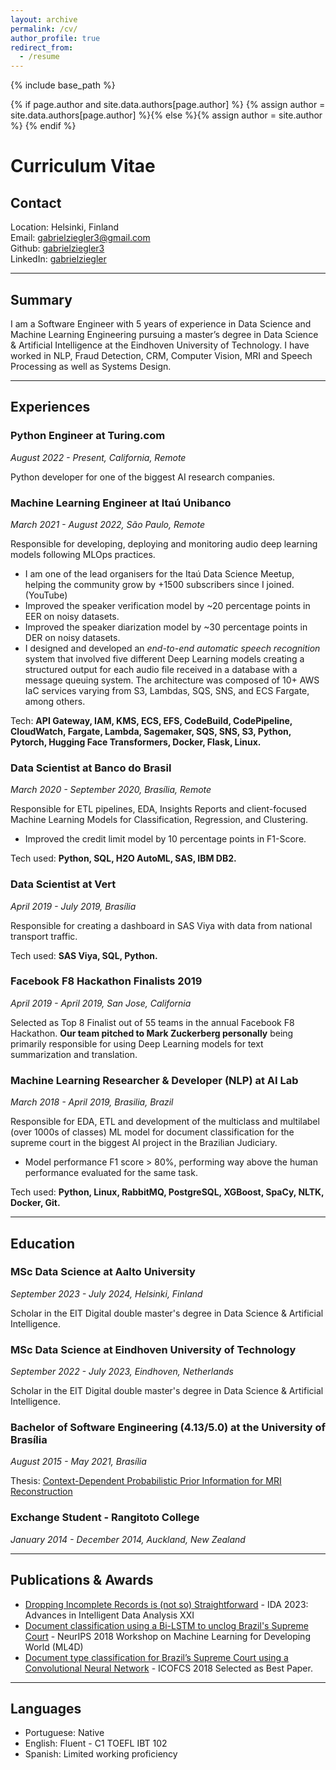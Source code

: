 ```yaml
---
layout: archive
permalink: /cv/
author_profile: true
redirect_from:
  - /resume
---
```


{% include base_path %}

{% if page.author and site.data.authors[page.author] %}
  {% assign author = site.data.authors[page.author] %}{% else %}{% assign author = site.author %}
{% endif %}

# Curriculum Vitae

## Contact

Location: Helsinki, Finland<br>
Email: gabrielziegler3@gmail.com<br>
Github: [gabrielziegler3](https://github.com/gabrielziegler3/)<br>
LinkedIn: [gabrielziegler](https://www.linkedin.com/in/gabrielziegler/)

___

## Summary

I am a Software Engineer with 5 years of experience in Data Science and Machine Learning Engineering pursuing a master’s degree in Data Science & Artificial Intelligence at the Eindhoven University of Technology. I have worked in NLP, Fraud Detection, CRM, Computer Vision, MRI and Speech Processing as well as Systems Design. 

___

## Experiences

### Python Engineer at Turing.com

_August 2022 - Present, California, Remote_

Python developer for one of the biggest AI research companies.

### Machine Learning Engineer at Itaú Unibanco

_March 2021 - August 2022, São Paulo, Remote_

Responsible for developing, deploying and monitoring audio deep learning models following MLOps practices.
* I am one of the lead organisers for the Itaú Data Science Meetup, helping the community grow by +1500 subscribers since I joined. (YouTube)
* Improved the speaker verification model by ~20 percentage points in EER on noisy datasets.
* Improved the speaker diarization model by ~30 percentage points in DER on noisy datasets.
* I designed and developed an _end-to-end automatic speech recognition_ system that involved five different Deep Learning models creating a structured output for each audio file received in a database with a message queuing system. The architecture was composed of 10+ AWS IaC services varying from S3, Lambdas, SQS, SNS, and ECS Fargate, among others.

Tech: **API Gateway, IAM, KMS, ECS, EFS, CodeBuild, CodePipeline, CloudWatch, Fargate, Lambda, Sagemaker,  SQS, SNS, S3, Python, Pytorch, Hugging Face Transformers, Docker, Flask, Linux.**

### Data Scientist at Banco do Brasil

_March 2020 - September 2020, Brasília, Remote_

Responsible for ETL pipelines, EDA, Insights Reports and client-focused Machine Learning Models for Classification, Regression, and Clustering.
* Improved the credit limit model by 10 percentage points in F1-Score.

Tech used: **Python, SQL, H2O AutoML, SAS, IBM DB2.**

### Data Scientist at Vert

_April 2019 - July 2019, Brasília_

Responsible for creating a dashboard in SAS Viya with data from national transport traffic.

Tech used: **SAS Viya, SQL, Python.**

### Facebook F8 Hackathon Finalists 2019

_April 2019 - April 2019, San Jose, California_

Selected as Top 8 Finalist out of 55 teams in the annual Facebook F8 Hackathon.
**Our team pitched to Mark Zuckerberg personally** being primarily responsible for using Deep Learning models for text summarization and translation.

### Machine Learning Researcher & Developer (NLP) at AI Lab

_March 2018 - April 2019, Brasilia, Brazil_

Responsible for EDA, ETL and development of the multiclass and multilabel (over 1000s of classes) ML model for document classification for the supreme court in the biggest AI project in the Brazilian Judiciary.
* Model performance F1 score > 80%, performing way above the human performance evaluated for the same task.

Tech used: **Python, Linux, RabbitMQ, PostgreSQL, XGBoost, SpaCy, NLTK, Docker, Git.**

___

## Education

### MSc Data Science at Aalto University

_September 2023 - July 2024, Helsinki, Finland_

Scholar in the EIT Digital double master's degree in Data Science & Artificial Intelligence.

### MSc Data Science at Eindhoven University of Technology

_September 2022 - July 2023, Eindhoven, Netherlands_

Scholar in the EIT Digital double master's degree in Data Science & Artificial Intelligence.

### Bachelor of Software Engineering (4.13/5.0) at the University of Brasília

_August 2015 - May 2021, Brasília_

Thesis: [Context-Dependent Probabilistic Prior Information for MRI Reconstruction](https://gabrielziegler3.github.io/publication/codeppi)

### Exchange Student - Rangitoto College

_January 2014 - December 2014, Auckland, New Zealand_

___

## Publications & Awards

* [Dropping Incomplete Records is (not so) Straightforward](https://link.springer.com/chapter/10.1007/978-3-031-30047-9_30) - IDA 2023: Advances in Intelligent Data Analysis XXI
* [Document classification using a Bi-LSTM to unclog Brazil's Supreme Court](https://arxiv.org/abs/1811.11569) - NeurIPS 2018 Workshop on Machine Learning for Developing World (ML4D)
* [Document type classification for Brazil’s Supreme Court using a Convolutional Neural Network](http://icofcs.org/2018/papers-published-001.html) - ICOFCS 2018 Selected as Best Paper.

___

## Languages

- Portuguese: Native
- English: Fluent - C1 TOEFL IBT 102
- Spanish: Limited working proficiency

